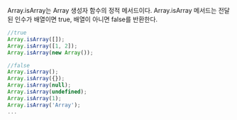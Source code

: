 Array.isArray는 Array 생성자 함수의 정적 메서드이다. Array.isArray 메서드는 전달된 인수가 배열이면 true, 배열이 아니면 false를 반환한다.

```javascript
//true
Array.isArray([]);
Array.isArray([1, 2]);
Array.isArray(new Array());

//false
Array.isArray();
Array.isArray({});
Array.isArray(null);
Array.isArray(undefined);
Array.isArray(1);
Array.isArray('Array');
...
```

